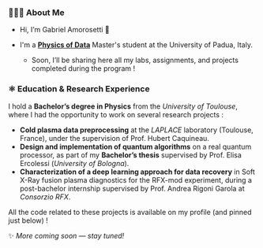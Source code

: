 
<!---
- 👀 🌱I’m interested in ...>--->

### 👩🏻‍💻 About Me

- Hi, I’m Gabriel Amorosetti 👋

- I'm a **[Physics of Data](http://physicsofdata.dfa.unipd.it/)** Master's student at the University of Padua, Italy. 

  - Soon, I’ll be sharing here all my labs, assignments, and projects completed during the program !



### ⚛ Education & Research Experience

I hold a **Bachelor’s degree in Physics** from the *University of Toulouse*, where I had the opportunity to work on several research projects :

- **Cold plasma data preprocessing** at the *LAPLACE* laboratory (Toulouse, France), under the supervision of Prof. Hubert Caquineau.  
- **Design and implementation of quantum algorithms** on a real quantum processor, as part of my **Bachelor’s thesis** supervised by Prof. Elisa Ercolessi (*University of Bologna*).  
- **Characterization of a deep learning approach for data recovery** in Soft X-Ray fusion plasma diagnostics for the RFX-mod experiment, during a post-bachelor internship supervised by Prof. Andrea Rigoni Garola at *Consorzio RFX*.

All the code related to these projects is available on my profile (and pinned just below) !



✨ *More coming soon — stay tuned!*


<!---- 💞️ I’m looking to collaborate on ...
- 📫 How to reach me ...--->

<!---
AmorosettiG/AmorosettiG is a ✨ special ✨ repository because its `README.md` (this file) appears on your GitHub profile.
You can click the Preview link to take a look at your changes.
--->
